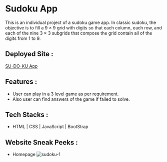# Sudoku App

This is an individual project of a sudoku game app. In classic sudoku, the objective is to fill a 9 × 9 grid with digits so that each column, each row, and each of the nine 3 × 3 subgrids that compose the grid contain all of the digits from 1 to 9.

## Deployed Site :

[SU-DO-KU App](https://incomparable-gaufre-52aff4.netlify.app/)

## Features :

- User can play in a 3 level game as per requirement.
- Also user can find answers of the game if failed to solve.

## Tech Stacks :

- HTML | CSS | JavaScript | BootStrap

## Website Sneak Peeks :

- Homepage
  ![sudoku-1](https://user-images.githubusercontent.com/100181657/194884253-0495ae09-3a4b-4c27-91ab-69ecea5cda06.png)
